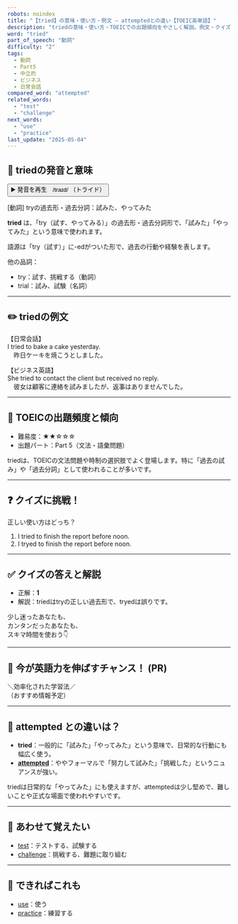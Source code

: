 ```yaml
---
robots: noindex
title: "【tried】の意味・使い方・例文 ― attemptedとの違い【TOEIC英単語】"
description: "triedの意味・使い方・TOEICでの出題傾向をやさしく解説。例文・クイズ付きでattemptedとの違いもわかりやすく学べます。"
word: "tried"
part_of_speech: "動詞"
difficulty: "2"
tags:
  - 動詞
  - Part5
  - 中立的
  - ビジネス
  - 日常会話
compared_word: "attempted"
related_words:
  - "test"
  - "challenge"
next_words:
  - "use"
  - "practice"
last_update: "2025-05-04"
---
```


## 🔰 triedの発音と意味

<button class="play-audio" onclick="playTTS('tried')">
  <span class="play-audio-main">
    ▶️ 発音を再生　/traɪd/
  </span>
  <span class="play-audio-sub">
    （トライド）
  </span>
</button>

[動詞] tryの過去形・過去分詞：試みた、やってみた

**tried** は、「try（試す、やってみる）」の過去形・過去分詞形で、「試みた」「やってみた」という意味で使われます。

語源は「try（試す）」に-edがついた形で、過去の行動や経験を表します。

他の品詞：  
- try：試す、挑戦する（動詞）
- trial：試み、試験（名詞）

---

## ✏️ triedの例文

【日常会話】  
I tried to bake a cake yesterday.  
　昨日ケーキを焼こうとしました。

【ビジネス英語】  
She tried to contact the client but received no reply.  
　彼女は顧客に連絡を試みましたが、返事はありませんでした。

---

## 🎯 TOEICの出題頻度と傾向

- 難易度：★★☆☆☆
- 出題パート：Part 5（文法・語彙問題）

triedは、TOEICの文法問題や時制の選択肢でよく登場します。特に「過去の試み」や「過去分詞」として使われることが多いです。

---

## ❓ クイズに挑戦！

正しい使い方はどっち？

1. I tried to finish the report before noon.  
2. I tryed to finish the report before noon.

---

## ✅ クイズの答えと解説

- 正解：**1**
- 解説：triedはtryの正しい過去形で、tryedは誤りです。

少し迷ったあなたも、  
カンタンだったあなたも、  
スキマ時間を使おう👇️

---

## 🚀 今が英語力を伸ばすチャンス！ (PR)

<div class="info-center">
＼効率化された学習法／<br>  
（おすすめ情報予定）
</div>

---

## 🤔  attempted との違いは？

- **tried**：一般的に「試みた」「やってみた」という意味で、日常的な行動にも幅広く使う。
- **[attempted](/word/attempted)**：ややフォーマルで「努力して試みた」「挑戦した」というニュアンスが強い。

triedは日常的な「やってみた」にも使えますが、attemptedは少し堅めで、難しいことや正式な場面で使われやすいです。

---

## 🧩 あわせて覚えたい

- [test](/word/test)：テストする、試験する
- [challenge](/word/challenge)：挑戦する、難題に取り組む

---

## 📖 できればこれも

- [use](/word/use)：使う
- [practice](/word/practice)：練習する

<!-- cvid: aid17_bid40 -->

